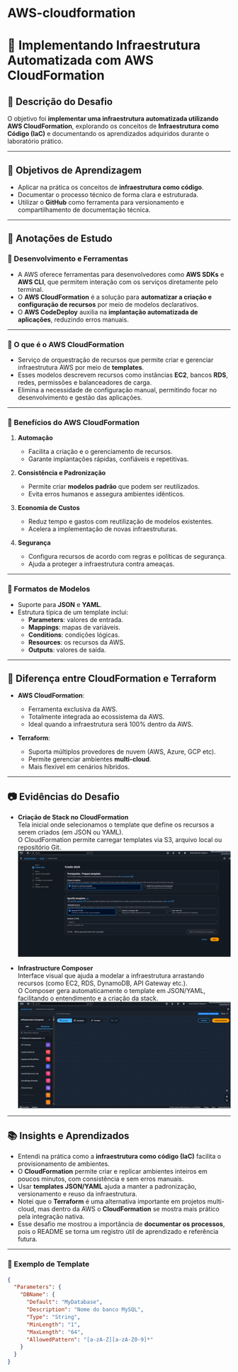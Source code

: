 # AWS-cloudformation
# 🚀 Implementando Infraestrutura Automatizada com AWS CloudFormation

## 📌 Descrição do Desafio

O objetivo foi **implementar uma infraestrutura automatizada utilizando AWS CloudFormation**, explorando os conceitos de **Infraestrutura como Código (IaC)** e documentando os aprendizados adquiridos durante o laboratório prático.

---

## 🎯 Objetivos de Aprendizagem
- Aplicar na prática os conceitos de **infraestrutura como código**.  
- Documentar o processo técnico de forma clara e estruturada.  
- Utilizar o **GitHub** como ferramenta para versionamento e compartilhamento de documentação técnica.  

---

## 📝 Anotações de Estudo

### 🔹 Desenvolvimento e Ferramentas
- A AWS oferece ferramentas para desenvolvedores como **AWS SDKs** e **AWS CLI**, que permitem interação com os serviços diretamente pelo terminal.  
- O **AWS CloudFormation** é a solução para **automatizar a criação e configuração de recursos** por meio de modelos declarativos.  
- O **AWS CodeDeploy** auxilia na **implantação automatizada de aplicações**, reduzindo erros manuais.

---

### 🔹 O que é o AWS CloudFormation
- Serviço de orquestração de recursos que permite criar e gerenciar infraestrutura AWS por meio de **templates**.  
- Esses modelos descrevem recursos como instâncias **EC2**, bancos **RDS**, redes, permissões e balanceadores de carga.  
- Elimina a necessidade de configuração manual, permitindo focar no desenvolvimento e gestão das aplicações.  

---

### 🔹 Benefícios do AWS CloudFormation
1. **Automação**  
   - Facilita a criação e o gerenciamento de recursos.  
   - Garante implantações rápidas, confiáveis e repetitivas.  

2. **Consistência e Padronização**  
   - Permite criar **modelos padrão** que podem ser reutilizados.  
   - Evita erros humanos e assegura ambientes idênticos.  

3. **Economia de Custos**  
   - Reduz tempo e gastos com reutilização de modelos existentes.  
   - Acelera a implementação de novas infraestruturas.  

4. **Segurança**  
   - Configura recursos de acordo com regras e políticas de segurança.  
   - Ajuda a proteger a infraestrutura contra ameaças.  

---

### 🔹 Formatos de Modelos
- Suporte para **JSON** e **YAML**.  
- Estrutura típica de um template inclui:  
  - **Parameters**: valores de entrada.  
  - **Mappings**: mapas de variáveis.  
  - **Conditions**: condições lógicas.  
  - **Resources**: os recursos da AWS.  
  - **Outputs**: valores de saída.  


---
## 🔹 Diferença entre CloudFormation e Terraform
- **AWS CloudFormation**:  
  - Ferramenta exclusiva da AWS.  
  - Totalmente integrada ao ecossistema da AWS.  
  - Ideal quando a infraestrutura será 100% dentro da AWS.  

- **Terraform**:  
  - Suporta múltiplos provedores de nuvem (AWS, Azure, GCP etc).  
  - Permite gerenciar ambientes **multi-cloud**.  
  - Mais flexível em cenários híbridos.
---
## 📷 Evidências do Desafio

- **Criação de Stack no CloudFormation**  
  Tela inicial onde selecionamos o template que define os recursos a serem criados (em JSON ou YAML).  
  O CloudFormation permite carregar templates via S3, arquivo local ou repositório Git.  
  ![Criação da Stack](./criar.png.png)

- **Infrastructure Composer**  
  Interface visual que ajuda a modelar a infraestrutura arrastando recursos (como EC2, RDS, DynamoDB, API Gateway etc.).  
  O Composer gera automaticamente o template em JSON/YAML, facilitando o entendimento e a criação da stack.  
  ![Infrastructure Composer](./vizualizar.png.png)


---
## 📚 Insights e Aprendizados
- Entendi na prática como a **infraestrutura como código (IaC)** facilita o provisionamento de ambientes.  
- O **CloudFormation** permite criar e replicar ambientes inteiros em poucos minutos, com consistência e sem erros manuais.  
- Usar **templates JSON/YAML** ajuda a manter a padronização, versionamento e reuso da infraestrutura.  
- Notei que o **Terraform** é uma alternativa importante em projetos multi-cloud, mas dentro da AWS o **CloudFormation** se mostra mais prático pela integração nativa.  
- Esse desafio me mostrou a importância de **documentar os processos**, pois o README se torna um registro útil de aprendizado e referência futura.  
---

### 🔹 Exemplo de Template
```json
{
  "Parameters": {
    "DBName": {
      "Default": "MyDatabase",
      "Description": "Nome do banco MySQL",
      "Type": "String",
      "MinLength": "1",
      "MaxLength": "64",
      "AllowedPattern": "[a-zA-Z][a-zA-Z0-9]*"
    }
  }
}
